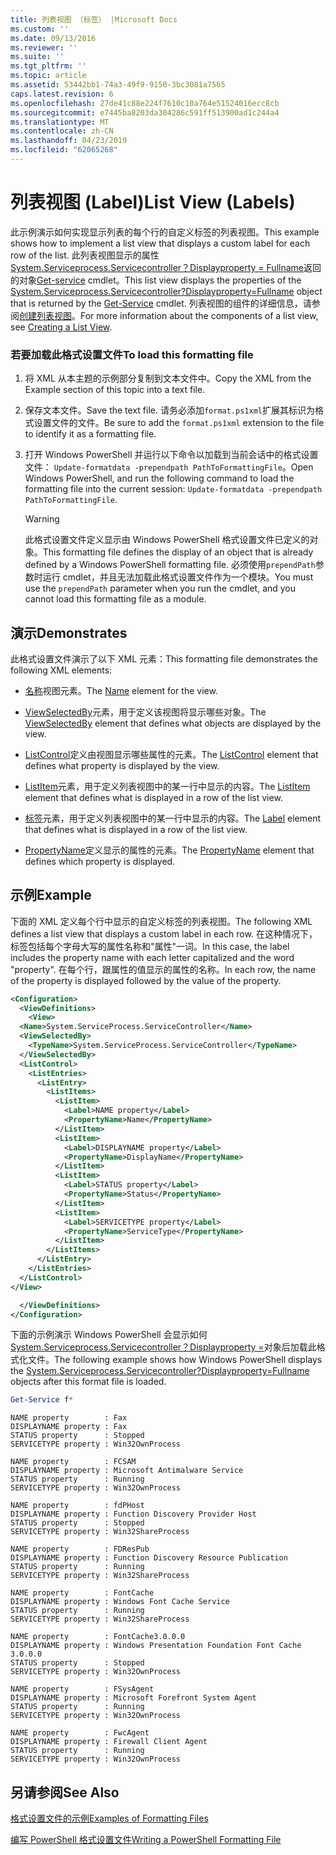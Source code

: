 ```yaml
---
title: 列表视图 （标签） |Microsoft Docs
ms.custom: ''
ms.date: 09/13/2016
ms.reviewer: ''
ms.suite: ''
ms.tgt_pltfrm: ''
ms.topic: article
ms.assetid: 53442bb1-74a3-49f9-9150-3bc3081a7565
caps.latest.revision: 6
ms.openlocfilehash: 27de41c88e224f7610c10a764e51524016ecc8cb
ms.sourcegitcommit: e7445ba8203da304286c591ff513900ad1c244a4
ms.translationtype: MT
ms.contentlocale: zh-CN
ms.lasthandoff: 04/23/2019
ms.locfileid: "62065268"
---
```

# <a name="list-view-labels"></a><span data-ttu-id="5e7b0-102">列表视图 (Label)</span><span class="sxs-lookup"><span data-stu-id="5e7b0-102">List View (Labels)</span></span>

<span data-ttu-id="5e7b0-103">此示例演示如何实现显示列表的每个行的自定义标签的列表视图。</span><span class="sxs-lookup"><span data-stu-id="5e7b0-103">This example shows how to implement a list view that displays a custom label for each row of the list.</span></span> <span data-ttu-id="5e7b0-104">此列表视图显示的属性[System.Serviceprocess.Servicecontroller？Displayproperty = Fullname](/dotnet/api/System.ServiceProcess.ServiceController)返回的对象[Get-service](/powershell/module/Microsoft.PowerShell.Management/Get-Service) cmdlet。</span><span class="sxs-lookup"><span data-stu-id="5e7b0-104">This list view displays the properties of the [System.Serviceprocess.Servicecontroller?Displayproperty=Fullname](/dotnet/api/System.ServiceProcess.ServiceController) object that is returned by the [Get-Service](/powershell/module/Microsoft.PowerShell.Management/Get-Service) cmdlet.</span></span> <span data-ttu-id="5e7b0-105">列表视图的组件的详细信息，请参阅[创建列表视图](./creating-a-list-view.md)。</span><span class="sxs-lookup"><span data-stu-id="5e7b0-105">For more information about the components of a list view, see [Creating a List View](./creating-a-list-view.md).</span></span>

### <a name="to-load-this-formatting-file"></a><span data-ttu-id="5e7b0-106">若要加载此格式设置文件</span><span class="sxs-lookup"><span data-stu-id="5e7b0-106">To load this formatting file</span></span>

1. <span data-ttu-id="5e7b0-107">将 XML 从本主题的示例部分复制到文本文件中。</span><span class="sxs-lookup"><span data-stu-id="5e7b0-107">Copy the XML from the Example section of this topic into a text file.</span></span>

2. <span data-ttu-id="5e7b0-108">保存文本文件。</span><span class="sxs-lookup"><span data-stu-id="5e7b0-108">Save the text file.</span></span> <span data-ttu-id="5e7b0-109">请务必添加`format.ps1xml`扩展其标识为格式设置文件的文件。</span><span class="sxs-lookup"><span data-stu-id="5e7b0-109">Be sure to add the `format.ps1xml` extension to the file to identify it as a formatting file.</span></span>

3. <span data-ttu-id="5e7b0-110">打开 Windows PowerShell 并运行以下命令以加载到当前会话中的格式设置文件： `Update-formatdata -prependpath PathToFormattingFile`。</span><span class="sxs-lookup"><span data-stu-id="5e7b0-110">Open Windows PowerShell, and run the following command to load the formatting file into the current session: `Update-formatdata -prependpath PathToFormattingFile`.</span></span>

   > [!WARNING]
   > <span data-ttu-id="5e7b0-111">此格式设置文件定义显示由 Windows PowerShell 格式设置文件已定义的对象。</span><span class="sxs-lookup"><span data-stu-id="5e7b0-111">This formatting file defines the display of an object that is already defined by a Windows PowerShell formatting file.</span></span> <span data-ttu-id="5e7b0-112">必须使用`prependPath`参数时运行 cmdlet，并且无法加载此格式设置文件作为一个模块。</span><span class="sxs-lookup"><span data-stu-id="5e7b0-112">You must use the `prependPath` parameter when you run the cmdlet, and you cannot load this formatting file as a module.</span></span>

## <a name="demonstrates"></a><span data-ttu-id="5e7b0-113">演示</span><span class="sxs-lookup"><span data-stu-id="5e7b0-113">Demonstrates</span></span>

<span data-ttu-id="5e7b0-114">此格式设置文件演示了以下 XML 元素：</span><span class="sxs-lookup"><span data-stu-id="5e7b0-114">This formatting file demonstrates the following XML elements:</span></span>

- <span data-ttu-id="5e7b0-115">[名称](./name-element-for-view-format.md)视图元素。</span><span class="sxs-lookup"><span data-stu-id="5e7b0-115">The [Name](./name-element-for-view-format.md) element for the view.</span></span>

- <span data-ttu-id="5e7b0-116">[ViewSelectedBy](./viewselectedby-element-format.md)元素，用于定义该视图将显示哪些对象。</span><span class="sxs-lookup"><span data-stu-id="5e7b0-116">The [ViewSelectedBy](./viewselectedby-element-format.md) element that defines what objects are displayed by the view.</span></span>

- <span data-ttu-id="5e7b0-117">[ListControl](./listcontrol-element-format.md)定义由视图显示哪些属性的元素。</span><span class="sxs-lookup"><span data-stu-id="5e7b0-117">The [ListControl](./listcontrol-element-format.md) element that defines what property is displayed by the view.</span></span>

- <span data-ttu-id="5e7b0-118">[ListItem](./listitem-element-for-listitems-for-listcontrol-format.md)元素，用于定义列表视图中的某一行中显示的内容。</span><span class="sxs-lookup"><span data-stu-id="5e7b0-118">The [ListItem](./listitem-element-for-listitems-for-listcontrol-format.md) element that defines what is displayed in a row of the list view.</span></span>

- <span data-ttu-id="5e7b0-119">[标签](./label-element-for-listitem-for-listcontrol-format.md)元素，用于定义列表视图中的某一行中显示的内容。</span><span class="sxs-lookup"><span data-stu-id="5e7b0-119">The [Label](./label-element-for-listitem-for-listcontrol-format.md) element that defines what is displayed in a row of the list view.</span></span>

- <span data-ttu-id="5e7b0-120">[PropertyName](./propertyname-element-for-listitem-for-listcontrol-format.md)定义显示的属性的元素。</span><span class="sxs-lookup"><span data-stu-id="5e7b0-120">The [PropertyName](./propertyname-element-for-listitem-for-listcontrol-format.md) element that defines which property is displayed.</span></span>

## <a name="example"></a><span data-ttu-id="5e7b0-121">示例</span><span class="sxs-lookup"><span data-stu-id="5e7b0-121">Example</span></span>

<span data-ttu-id="5e7b0-122">下面的 XML 定义每个行中显示的自定义标签的列表视图。</span><span class="sxs-lookup"><span data-stu-id="5e7b0-122">The following XML defines a list view that displays a custom label in each row.</span></span> <span data-ttu-id="5e7b0-123">在这种情况下，标签包括每个字母大写的属性名称和"属性"一词。</span><span class="sxs-lookup"><span data-stu-id="5e7b0-123">In this case, the label includes the property name with each letter capitalized and the word "property".</span></span> <span data-ttu-id="5e7b0-124">在每个行，跟属性的值显示的属性的名称。</span><span class="sxs-lookup"><span data-stu-id="5e7b0-124">In each row, the name of the property is displayed followed by the value of the property.</span></span>

```xml
<Configuration>
  <ViewDefinitions>
    <View>
  <Name>System.ServiceProcess.ServiceController</Name>
  <ViewSelectedBy>
    <TypeName>System.ServiceProcess.ServiceController</TypeName>
  </ViewSelectedBy>
  <ListControl>
    <ListEntries>
      <ListEntry>
        <ListItems>
          <ListItem>
            <Label>NAME property</Label>
            <PropertyName>Name</PropertyName>
          </ListItem>
          <ListItem>
            <Label>DISPLAYNAME property</Label>
            <PropertyName>DisplayName</PropertyName>
          </ListItem>
          <ListItem>
            <Label>STATUS property</Label>
            <PropertyName>Status</PropertyName>
          </ListItem>
          <ListItem>
            <Label>SERVICETYPE property</Label>
            <PropertyName>ServiceType</PropertyName>
          </ListItem>
        </ListItems>
      </ListEntry>
    </ListEntries>
  </ListControl>
</View>

  </ViewDefinitions>
</Configuration>
```

<span data-ttu-id="5e7b0-125">下面的示例演示 Windows PowerShell 会显示如何[System.Serviceprocess.Servicecontroller？Displayproperty =](/dotnet/api/System.ServiceProcess.ServiceController)对象后加载此格式化文件。</span><span class="sxs-lookup"><span data-stu-id="5e7b0-125">The following example shows how Windows PowerShell displays the [System.Serviceprocess.Servicecontroller?Displayproperty=Fullname](/dotnet/api/System.ServiceProcess.ServiceController) objects after this format file is loaded.</span></span>

```powershell
Get-Service f*
```

```output
NAME property        : Fax
DISPLAYNAME property : Fax
STATUS property      : Stopped
SERVICETYPE property : Win32OwnProcess

NAME property        : FCSAM
DISPLAYNAME property : Microsoft Antimalware Service
STATUS property      : Running
SERVICETYPE property : Win32OwnProcess

NAME property        : fdPHost
DISPLAYNAME property : Function Discovery Provider Host
STATUS property      : Stopped
SERVICETYPE property : Win32ShareProcess

NAME property        : FDResPub
DISPLAYNAME property : Function Discovery Resource Publication
STATUS property      : Running
SERVICETYPE property : Win32ShareProcess

NAME property        : FontCache
DISPLAYNAME property : Windows Font Cache Service
STATUS property      : Running
SERVICETYPE property : Win32ShareProcess

NAME property        : FontCache3.0.0.0
DISPLAYNAME property : Windows Presentation Foundation Font Cache 3.0.0.0
STATUS property      : Stopped
SERVICETYPE property : Win32OwnProcess

NAME property        : FSysAgent
DISPLAYNAME property : Microsoft Forefront System Agent
STATUS property      : Running
SERVICETYPE property : Win32OwnProcess

NAME property        : FwcAgent
DISPLAYNAME property : Firewall Client Agent
STATUS property      : Running
SERVICETYPE property : Win32OwnProcess
```

## <a name="see-also"></a><span data-ttu-id="5e7b0-126">另请参阅</span><span class="sxs-lookup"><span data-stu-id="5e7b0-126">See Also</span></span>

[<span data-ttu-id="5e7b0-127">格式设置文件的示例</span><span class="sxs-lookup"><span data-stu-id="5e7b0-127">Examples of Formatting Files</span></span>](./examples-of-formatting-files.md)

[<span data-ttu-id="5e7b0-128">编写 PowerShell 格式设置文件</span><span class="sxs-lookup"><span data-stu-id="5e7b0-128">Writing a PowerShell Formatting File</span></span>](./writing-a-powershell-formatting-file.md)
